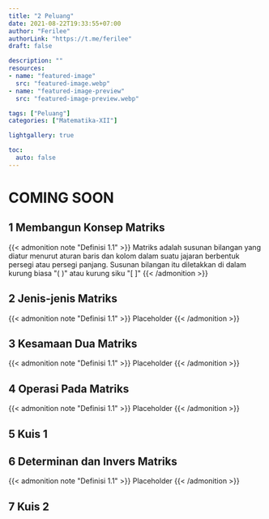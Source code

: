 ```yaml
---
title: "2 Peluang"
date: 2021-08-22T19:33:55+07:00
author: "Ferilee"
authorLink: "https://t.me/ferilee"
draft: false

description: ""
resources:
- name: "featured-image"
  src: "featured-image.webp"
- name: "featured-image-preview"
  src: "featured-image-preview.webp"

tags: ["Peluang"]
categories: ["Matematika-XII"]

lightgallery: true

toc:
  auto: false
---
```


# COMING SOON
<!--more-->

## 1 Membangun Konsep Matriks
{{< admonition note "Definisi 1.1" >}}
Matriks adalah susunan bilangan yang diatur menurut aturan baris dan kolom dalam suatu jajaran berbentuk persegi atau persegi panjang. Susunan bilangan itu diletakkan di dalam kurung biasa "( )" atau kurung siku "[ ]"
{{< /admonition >}}

## 2 Jenis-jenis Matriks
{{< admonition note "Definisi 1.1" >}}
Placeholder
{{< /admonition >}}

## 3 Kesamaan Dua Matriks
{{< admonition note "Definisi 1.1" >}}
Placeholder
{{< /admonition >}}

## 4 Operasi Pada Matriks
{{< admonition note "Definisi 1.1" >}}
Placeholder
{{< /admonition >}}

## 5 Kuis 1

## 6 Determinan dan Invers Matriks
{{< admonition note "Definisi 1.1" >}}
Placeholder
{{< /admonition >}}

## 7 Kuis 2
